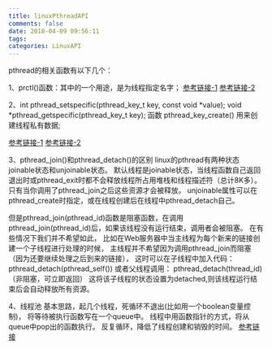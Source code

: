 ```yaml
---
title: linuxPthreadAPI
comments: false
date: 2018-04-09 09:56:11
tags:
categories: LinuxAPI
---
```


pthread的相关函数有以下几个：

1、prctl()函数：其中的一个用途，是为线程指定名字；
   [参考链接-1](https://blog.csdn.net/tmxkwzy/article/details/51919499)
   [参考链接-2](https://blog.csdn.net/jasonchen_gbd/article/details/51308638)


2、int pthread_setspecific(pthread_key_t key, const void *value);
   void *pthread_getspecific(pthread_key_t key);
   函数 pthread_key_create() 用来创建线程私有数据;

   [参考链接-1](https://blog.csdn.net/cywosp/article/details/26469435)
   [参考链接-2](https://blog.csdn.net/mengxingyuanlove/article/details/50820386)


3、pthread_join()和pthread_detach()的区别
   linux的pthread有两种状态joinable状态和unjoinable状态。
   默认线程是joinable状态，当线程函数自己返回退出时或pthread_exit时都不会释放线程所占用堆栈和线程描述符（总计8K多）。
   只有当你调用了pthread_join之后这些资源才会被释放。
   unjoinable属性可以在pthread_create时指定，或在线程创建后在线程中pthread_detach自己。

   但是pthread_join(pthread_id)函数是阻塞函数，在调用pthread_join(pthread_id)后，如果该线程没有运行结束，调用者会被阻塞。
   在有些情况下我们并不希望如此，
   比如在Web服务器中当主线程为每个新来的链接创建一个子线程进行处理的时候，
   主线程并不希望因为调用pthread_join而阻塞（因为还要继续处理之后到来的链接），
   这时可以在子线程中加入代码：
       pthread_detach(pthread_self())
   或者父线程调用：
       pthread_detach(thread_id)（非阻塞，可立即返回）
   这将该子线程的状态设置为detached,则该线程运行结束后会自动释放所有资源。

4、线程池
   基本思路，起几个线程，死循环不退出(比如用一个boolean变量控制)，
             将等待被执行函数写在一个queue中。
	     线程中用函数指针的方式，将从queue中pop出的函数执行。
	     反复循环，降低了线程创建和销毁的时间。
   [参考链接](https://www.cnblogs.com/venow/archive/2012/11/22/2779667.html#3974204)

